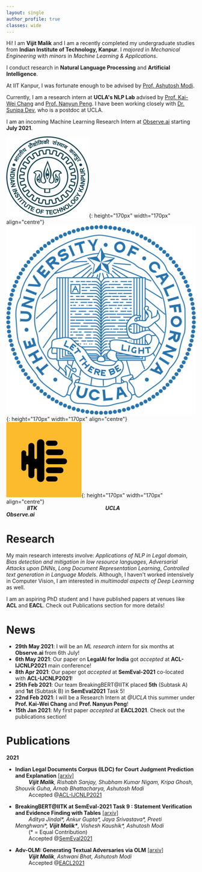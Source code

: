 ```yaml
---
layout: single
author_profile: true
classes: wide
---
```


Hi! I am **Vijit Malik** and I am a recently completed my undergraduate studies from **Indian Institute of Technology, Kanpur**. I *majored* in *Mechanical Engineering* with *minors* in *Machine Learning & Applications*. 

I conduct research in **Natural Language Processing** and **Artificial Intelligence**. 

At IIT Kanpur, I was fortunate enough to be advised by [Prof. Ashutosh Modi](https://ashutosh-modi.github.io/). 

Currently, I am a research intern at **UCLA's NLP Lab** advised by [Prof. Kai-Wei Chang](http://web.cs.ucla.edu/~kwchang/) and [Prof. Nanyun Peng](https://vnpeng.net/). I have been working closely with [Dr. Sunipa Dev](https://sunipa.github.io/), who is a postdoc at UCLA. 

I am an incoming Machine Learning Research Intern at [Observe.ai](https://www.observe.ai/) starting **July 2021**.

![IITK](assets/iitkfinal.png){: height="170px" width="170px" align="centre"}&nbsp;&nbsp;&nbsp;&nbsp;&nbsp;&nbsp;&nbsp;&nbsp;&nbsp;&nbsp;&nbsp;&nbsp;&nbsp;&nbsp;&nbsp;&nbsp;&nbsp;&nbsp;&nbsp;&nbsp;
![UCLA](assets/uclafinal.png){: height="170px" width="170px" align="centre"}&nbsp;&nbsp;&nbsp;&nbsp;&nbsp;&nbsp;&nbsp;&nbsp;&nbsp;&nbsp;&nbsp;&nbsp;&nbsp;&nbsp;&nbsp;&nbsp;&nbsp;&nbsp;
![Observe](assets/observe.png){: height="170px" width="170px" align="centre"}&nbsp;&nbsp;&nbsp;&nbsp;&nbsp;&nbsp;&nbsp;&nbsp;&nbsp;&nbsp;&nbsp;&nbsp;&nbsp;&nbsp;&nbsp;&nbsp;\
&nbsp;&nbsp;&nbsp;&nbsp;&nbsp;&nbsp;&nbsp;&nbsp;&nbsp;&nbsp;&nbsp;&nbsp;&nbsp;&nbsp;***IITK*** &nbsp;&nbsp;&nbsp;&nbsp;&nbsp;&nbsp;&nbsp;&nbsp;&nbsp;&nbsp;&nbsp;&nbsp;&nbsp;&nbsp;&nbsp;&nbsp;&nbsp;&nbsp;&nbsp;&nbsp;&nbsp;&nbsp;&nbsp;&nbsp;&nbsp;&nbsp;&nbsp;&nbsp;&nbsp;&nbsp;&nbsp;&nbsp;&nbsp;&nbsp;&nbsp;&nbsp;&nbsp;&nbsp;&nbsp;&nbsp;&nbsp;&nbsp;&nbsp;&nbsp; ***UCLA*** &nbsp;&nbsp;&nbsp;&nbsp;&nbsp;&nbsp;&nbsp;&nbsp;&nbsp;&nbsp;&nbsp;&nbsp;&nbsp;&nbsp;&nbsp;&nbsp;&nbsp;&nbsp;&nbsp;&nbsp;&nbsp;&nbsp;&nbsp;&nbsp;&nbsp;&nbsp;&nbsp;&nbsp;&nbsp;&nbsp;&nbsp;&nbsp;&nbsp;&nbsp;&nbsp;              ***Observe.ai***

Research
=========

My main research interests involve: *Applications of NLP in Legal domain*, *Bias detection and mitigation in low resource languages*, *Adversarial Attacks upon DNNs*, *Long Document Representation Learning*, *Controlled text generation in Language Models*. Although, I haven't worked intensively in Computer Vision, I am interested in *multimodal aspects of Deep Learning* as well. 

I am an aspiring PhD student and I have published papers at venues like **ACL** and **EACL**. Check out Publications section for more details!

News
======
* **29th May 2021**: I will be an *ML research intern* for six months at **Observe.ai** from 6th July!
* **6th May 2021**: Our paper on **LegalAI for India** got *accepted* at **ACL-IJCNLP2021** main conference!
* **8th Apr 2021**: Our paper got *accepted* at **SemEval-2021** co-located with **ACL-IJCNLP2021**!
* **25th Feb 2021**:  Our team BreakingBERT@IITK placed **5th** (Subtask A) and **1st** (Subtask B) in **SemEval2021** Task 5!
* **22nd Feb 2021**: I will be a Research Intern at  *@UCLA* this summer under **Prof. Kai-Wei Chang** and **Prof. Nanyun Peng**!
* **15th Jan 2021**: My first paper *accepted* at **EACL2021**. Check out the publications section!

Publications
=============

**2021**

* **Indian Legal Documents Corpus (ILDC) for Court Judgment Prediction and Explanation** [[arxiv]](https://arxiv.org/abs/2105.13562)\
&nbsp;&nbsp;&nbsp;&nbsp;&nbsp;&nbsp;&nbsp;&nbsp; ***Vijit Malik**, Rishabh Sanjay, Shubham Kumar Nigam, Kripa Ghosh, Shouvik Guha, Arnab Bhattacharya, Ashutosh Modi* \
&nbsp;&nbsp;&nbsp;&nbsp;&nbsp;&nbsp;&nbsp;&nbsp; Accepted @[ACL-IJCNLP2021](https://2021.aclweb.org/)

* **BreakingBERT@IITK at SemEval-2021 Task 9 : Statement Verification and Evidence Finding with Tables** [[arxiv]](https://arxiv.org/abs/2104.03071)\
&nbsp;&nbsp;&nbsp;&nbsp;&nbsp;&nbsp;&nbsp;&nbsp; *Aditya Jindal\*, Ankur Gupta\*, Jaya Srivastava\*, Preeti Menghwani\*, **Vijit Malik\***, Vishesh Kaushik\*, Ashutosh Modi*\
&nbsp;&nbsp;&nbsp;&nbsp;&nbsp;&nbsp;&nbsp;&nbsp; (\* = Equal Contribution)\
&nbsp;&nbsp;&nbsp;&nbsp;&nbsp;&nbsp;&nbsp;&nbsp; Accepted @[SemEval2021](https://semeval.github.io/SemEval2021/)

* **Adv-OLM: Generating Textual Adversaries via OLM**  [[arxiv]](https://arxiv.org/abs/2101.08523)\
&nbsp;&nbsp;&nbsp;&nbsp;&nbsp;&nbsp;&nbsp;&nbsp; ***Vijit Malik**, Ashwani Bhat, Ashutosh Modi*\
&nbsp;&nbsp;&nbsp;&nbsp;&nbsp;&nbsp;&nbsp;&nbsp; Accepted @[EACL2021](https://2021.eacl.org/)





